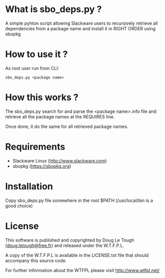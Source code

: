 # What is sbo_deps.py ?

A simple pyhton script allowing Slackware users to recursively retrieve all dependencies from a package name and install it in RIGHT ORDER using sbopkg

# How to use it ?

As root user run from CLI:

````
sbo_deps.py <package name>
````

# How this works ?

The sbo_deps.py search for and parse the &lt;package name&gt;.info file and retrieve all the package names at the REQUIRES line.

Once done, it do the same for all retrieved package names.

# Requirements

- Slackware Linux (http://www.slackware.com)
- sbopkg (https://sbopkg.org)

# Installation

Copy sbo_deps.py file somewhere in the root $PATH (/usr/local/bin is a good choice)

# License

This software is published and copyrighted by Doug Le Tough 
(doug.letough@free.fr) and released under the W.T.F.P.L.

A copy of the W.T.F.P.L is available in the LICENSE.txt file 
that should accompany this source code.

For further information about the WTFPL please
visit  http://www.wtfpl.net/
